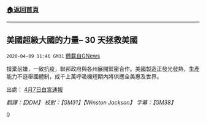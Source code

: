 ###  [:house:返回首頁](https://github.com/ourhimalayas/txt)
---

## 美國超級大國的力量– 30 天拯救美國
`2020-04-09 11:46 GM31` [轉載自GNews](https://gnews.org/zh-hant/167348/)

擯棄前嫌，一致抗疫，聯邦政府與各州展開緊密合作。美國製造正發光發熱，生產能力不遜舉國體制，成千上萬呼吸機短期內將供應全美惠及世界。

出處： [4月7日白宮通報](https://www.youtube.com/watch?v=2m9vw03_2co)

*翻譯：【DDM】 校對：【GM31】【Winston Jackson】 字幕：【GM38】*

0

